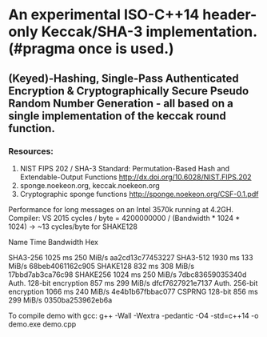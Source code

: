 # An experimental ISO-C++14 header-only Keccak/SHA-3 implementation. (#pragma once is used.)
## (Keyed)-Hashing, Single-Pass Authenticated Encryption & Cryptographically Secure Pseudo Random Number Generation - all based on a single implementation of the keccak round function.

### Resources: 
1. NIST FIPS 202 / SHA-3 Standard: Permutation-Based Hash and Extendable-Output Functions http://dx.doi.org/10.6028/NIST.FIPS.202
2. sponge.noekeon.org, keccak.noekeon.org
3. Cryptographic sponge functions http://sponge.noekeon.org/CSF-0.1.pdf

Performance for long messages on an Intel 3570k running at 4.2GH. Compiler: VS 2015
cycles / byte = 4200000000 / (Bandwidth * 1024 * 1024)
 -> ~13 cycles/byte for SHAKE128

Name				Time		Bandwidth		Hex

SHA3-256			1025 ms		250 MiB/s		aa2cd13c77453227
SHA3-512			1930 ms		133 MiB/s		68beb4061162c905
SHAKE128			832 ms		308 MiB/s		17bbd7ab3ca76c98
SHAKE256			1024 ms		250 MiB/s		7dbc83659035340d
Auth. 128-bit encryption	857 ms		299 MiB/s		dfcf7627921e7137
Auth. 256-bit encryption	1066 ms		240 MiB/s		4e4b1b67fbbac077
CSPRNG 128-bit			856 ms		299 MiB/s		0350ba253962eb6a

To compile demo with gcc: g++ -Wall -Wextra -pedantic -O4 -std=c++14 -o demo.exe demo.cpp
